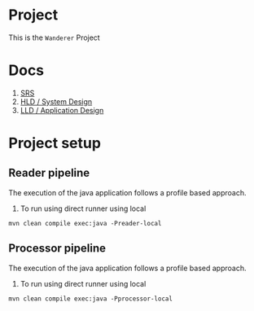 # Project
This is the `Wanderer` Project

# Docs
1. [SRS](Docs/srs.md)
2. [HLD / System Design](Docs/system.md)
3. [LLD / Application Design](Docs/application.md)

# Project setup

## Reader pipeline
The execution of the java application follows a profile based approach.

1. To run using direct runner using local
```
mvn clean compile exec:java -Preader-local
```



## Processor pipeline
The execution of the java application follows a profile based approach.

1. To run using direct runner using local
```
mvn clean compile exec:java -Pprocessor-local
```

